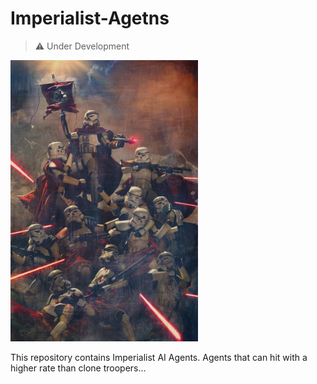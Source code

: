 # Imperialist-Agetns
> :warning: Under Development

<img src="images/troop.jpg" alt="Alt text" width="300"/>

This repository contains Imperialist AI Agents. Agents that can hit with a higher rate than clone troopers...

